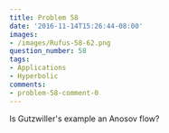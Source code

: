 ```yaml
---
title: Problem 58
date: '2016-11-14T15:26:44-08:00'
images:
- /images/Rufus-58-62.png
question_number: 58
tags:
- Applications
- Hyperbolic
comments:
- problem-58-comment-0
---
```

Is Gutzwiller's example an Anosov flow?

